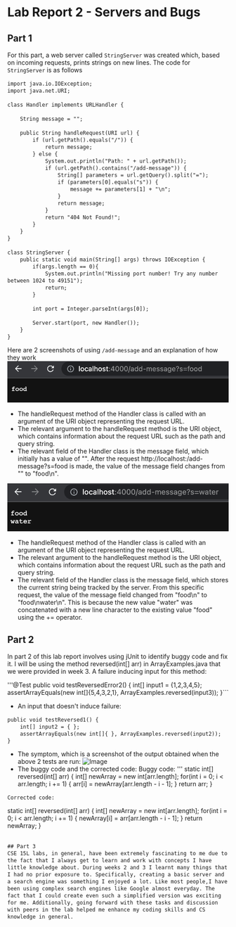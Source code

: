 # Lab Report 2 - Servers and Bugs
## Part 1
For this part, a web server called ```StringServer``` was created which, based on incoming requests, prints strings on new lines.
The code for ```StringServer``` is as follows

```
import java.io.IOException;
import java.net.URI;

class Handler implements URLHandler {

    String message = "";

    public String handleRequest(URI url) {
        if (url.getPath().equals("/")) {
            return message;
        } else {
            System.out.println("Path: " + url.getPath());
            if (url.getPath().contains("/add-message")) {
                String[] parameters = url.getQuery().split("=");
                if (parameters[0].equals("s")) {
                    message += parameters[1] + "\n";
                }
                return message;
            }
            return "404 Not Found!";
        }
    }
}

class StringServer {
    public static void main(String[] args) throws IOException {
        if(args.length == 0){
            System.out.println("Missing port number! Try any number between 1024 to 49151");
            return;
        }

        int port = Integer.parseInt(args[0]);

        Server.start(port, new Handler());
    }
}
```
Here are 2 screenshots of using ```/add-message``` and an explanation of how they work
![Image](screenshot1.png)
 
- The handleRequest method of the Handler class is called with an argument of the URI object representing the request URL. 
- The relevant argument to the handleRequest method is the URI object, which contains information about the request URL such as the path and query string.
- The relevant field of the Handler class is the message field, which initially has a value of "". After the request http://localhost:<port>/add-message?s=food is made, the value of the message field changes from "" to "food\n".
  
![Image](screenshot2.png)
 
- The handleRequest method of the Handler class is called with an argument of the URI object representing the request URL.
- The relevant argument to the handleRequest method is the URI object, which contains information about the request URL such as the path and query string.
- The relevant field of the Handler class is the message field, which stores the current string being tracked by the server. From this specific request, the value of the message field changed from "food\n" to "food\nwater\n". This is because the new value "water" was concatenated with a new line character to the existing value "food" using the += operator.
  
## Part 2
In part 2 of this lab report involves using jUnit to identify buggy code and fix it. I will be using the method reversed(int[] arr) in ArrayExamples.java that we were provided in week 3.
A failure inducing input for this method:

'''@Test
public void testReversedError2() {
    int[] input1 = {1,2,3,4,5};
    assertArrayEquals(new int[]{5,4,3,2,1}, ArrayExamples.reversed(input3));
}```
- An input that doesn't induce failure:

```@Test
public void testReversed1() {
    int[] input2 = { };
    assertArrayEquals(new int[]{ }, ArrayExamples.reversed(input2));
}
```
- The symptom, which is a screenshot of the output obtained when the above 2 tests are run:
![Image](symptom.png)
- The buggy code and the corrected code:
Buggy code:
'''
static int[] reversed(int[] arr) {
    int[] newArray = new int[arr.length];
    for(int i = 0; i < arr.length; i += 1) {
      arr[i] = newArray[arr.length - i - 1];
    }
    return arr;
  }
```    
Corrected code:
```
static int[] reversed(int[] arr) {
    int[] newArray = new int[arr.length];
    for(int i = 0; i < arr.length; i += 1) {
        newArray[i] = arr[arr.length - i - 1];
    }
    return newArray;
}
```

## Part 3
CSE 15L labs, in general, have been extremely fascinating to me due to the fact that I always get to learn and work with concepts I have little knowledge about. During weeks 2 and 3 I learnt many things that I had no prior exposure to. Specifically, creating a basic server and a search engine was something I enjoyed a lot. Like most people,I have been using complex search engines like Google almost everyday. The fact that I could create even such a simplified version was exciting for me. Additionally, going forward with these tasks and discussion with peers in the lab helped me enhance my coding skills and CS knowledge in general.   
 
